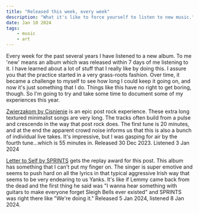 ```yaml
---
title: "Released this week, every week"
description: "What it's like to force yourself to listen to new music."
date: Jan 10 2024
tags:
    - music
    - art
---
```


Every week for the past several years I have listened to a new album. To me 'new' means an album which was released within 7 days of me listening to it. I have learned about a lot of stuff that I really like by doing this. I assure you that the practice started in a very grass-roots fashion. Over time, it became a challenge to myself to see how long I could keep it going on, and now it's just something that I do. Things like this have no right to get boring, though. So I'm going to try and take some time to document some of my experiences this year.

[Zwierzakom by Cisnienie](https://music.youtube.com/playlist?list=OLAK5uy_kEY5zzMwHgzFn0RXRk9biMT-2idswlSV8) is an epic post rock experience. These extra long textured minimalist songs are very long. The tracks often build from a pulse and crescendo in the way that post rock does. The first tune is 20 minutes, and at the end the apparent crowd noise informs us that this is also a bunch of individual live takes. It's impressive, but I was gasping for air by the fourth tune...which is 55 minutes in. Released 30 Dec 2023. Listened 3 Jan 2024

[Letter to Self by SPRINTS](https://music.youtube.com/playlist?list=OLAK5uy_kjEH2yHtlx8QyqaabcOEwMM7sux9aL3Qw) gets the replay award for this post. This album has something that I can't put my finger on. The singer is super emotive and seems to push hard on all the lyrics in that typical aggressive Irish way that seems to be very endearing to us Yanks. It's like if Lemmy came back from the dead and the first thing he said was "I wanna hear something with guitars to make everyone forget Sleigh Bells ever existed" and SPRINTS was right there like "We're doing it." Released 5 Jan 2024, listened 8 Jan 2024.